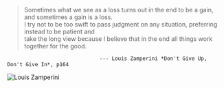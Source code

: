 > Sometimes what we see as a loss turns out in the end to be a gain, and sometimes a gain is a loss.<br> 
> I try not to be too swift to pass judgment on any situation, preferring instead to be patient and <br>
> take the long view because I believe that in the end all things work together for the good.<br>

                                  --- Louis Zamperini *Don't Give Up, Don't Give In*, p164

![Louis Zamperini](https://myhero.com/images/guest/g288321/hero109663/Louis%20Zamperini.jpg)
